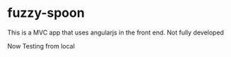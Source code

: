 # fuzzy-spoon

This is a MVC app that uses angularjs in the front end. Not fully developed

Now Testing from local
